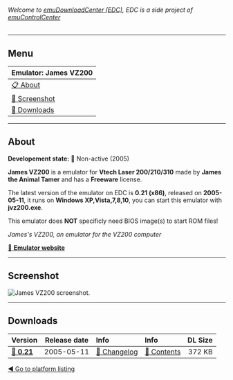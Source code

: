 ###### Welcome to [emuDownloadCenter (EDC)](https://github.com/PhoenixInteractiveNL/emuDownloadCenter/wiki/), EDC is a side project of [emuControlCenter](https://github.com/PhoenixInteractiveNL/emuControlCenter/wiki/)
***
## Menu
| **Emulator: James VZ200** |
|:---------|
| [:clipboard: About](#about) |
| [:sunrise: Screenshot](#screen) |
| [:floppy_disk: Downloads](#downloads) |
***
## About
**Developement state:** :red_circle: Non-active (2005)

**James VZ200** is a emulator for **Vtech Laser 200/210/310** made by **James the Animal Tamer** and has a **Freeware** license.

The latest version of the emulator on EDC is **0.21 (x86)**, released on **2005-05-11**, it runs on **Windows XP,Vista,7,8,10**, you can start this emulator with **jvz200.exe**.

This emulator does **NOT** specificly need BIOS image(s) to start ROM files!

_James's VZ200, an emulator for the VZ200 computer_

[:link: **Emulator website**](http://www.lchr.org/a/18/2t/)
***
## Screenshot
![](https://raw.githubusercontent.com/PhoenixInteractiveNL/emuDownloadCenter/master/hooks/jvz200/emulator_screen_01.jpg "James VZ200 screenshot.")
***
## Downloads
| Version  | Release date  | Info       | Info       | DL Size    |
|:---------|:-------------:|:-----------|:-----------|-----------:|
| [:floppy_disk: **0.21**](https://github.com/PhoenixInteractiveNL/edc-repo0002/raw/master/jvz200/0.21.7z) | 2005-05-11 | [:page_facing_up: Changelog](https://github.com/PhoenixInteractiveNL/edc-repo0002/blob/master/jvz200/0.21_changelog.txt) | [:mag_right: Contents](https://github.com/PhoenixInteractiveNL/edc-repo0002/blob/master/jvz200/0.21_contents.txt) | 372 KB |

[:arrow_backward: Go to platform listing](https://github.com/PhoenixInteractiveNL/emuDownloadCenter/wiki/EDC-Platform-List)
